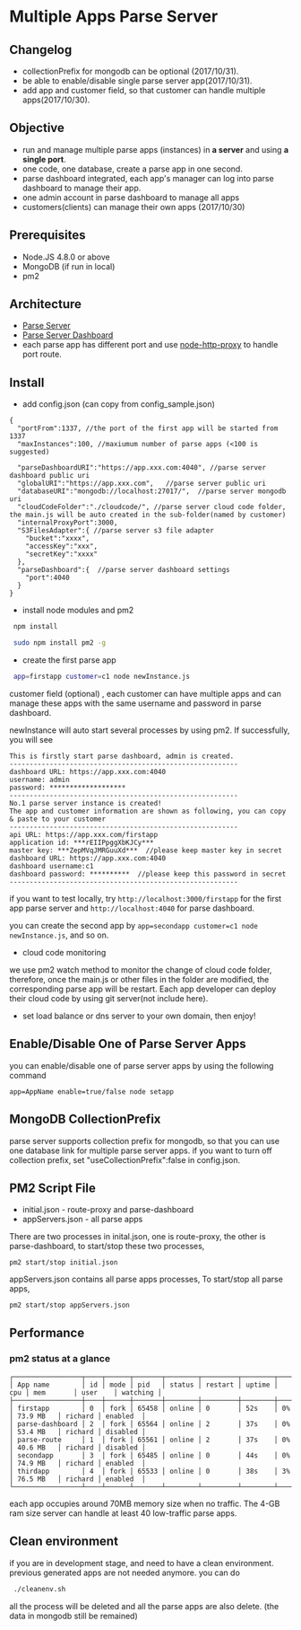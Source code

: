 # Multiple Apps Parse Server

## Changelog
 * collectionPrefix for mongodb can be optional (2017/10/31).
 * be able to enable/disable single parse server app(2017/10/31). 
 * add app and customer field, so that customer can handle multiple apps(2017/10/30). 
  
## Objective
 * run and manage multiple parse apps (instances) in **a server** and using **a single port**.
 * one code, one database, create a parse app in one second.
 * parse dashboard integrated, each app's manager can log into parse dashboard to manage their app. 
 * one admin account in parse dashboard to manage all apps
 * customers(clients) can manage their own apps (2017/10/30)


## Prerequisites
 * Node.JS 4.8.0 or above
 * MongoDB (if run in local)
 * pm2 

## Architecture
 * [Parse Server](https://github.com/parse-community/parse-server) 
 * [Parse Server Dashboard](https://github.com/parse-community/parse-dashboard) 
 * each parse app has different port and use [node-http-proxy](https://github.com/nodejitsu/node-http-proxy) to handle port route.


## Install
* add config.json (can copy from config_sample.json) 

```
{
  "portFrom":1337, //the port of the first app will be started from 1337 
  "maxInstances":100, //maxiumum number of parse apps (<100 is suggested)  

  "parseDashboardURI":"https://app.xxx.com:4040", //parse server dashboard public uri
  "globalURI":"https://app.xxx.com",   //parse server public uri
  "databaseURI":"mongodb://localhost:27017/",  //parse server mongodb uri
  "cloudCodeFolder":"./cloudcode/", //parse server cloud code folder, the main.js will be auto created in the sub-folder(named by customer)
  "internalProxyPort":3000, 
  "S3FilesAdapter":{ //parse server s3 file adapter
    "bucket":"xxxx",
    "accessKey":"xxx",
    "secretKey":"xxxx"
  },
  "parseDashboard":{  //parse server dashboard settings
    "port":4040
  }
}
```

* install node modules and pm2

```sh
 npm install
```

```sh
 sudo npm install pm2 -g  
```

* create the first parse app
```sh
 app=firstapp customer=c1 node newInstance.js

```
customer field (optional) , each customer can have multiple apps and can manage these apps with 
the same username and password in parse dashboard.   

newInstance will auto start several processes by using pm2.
 If successfully, you will see
```
This is firstly start parse dashboard, admin is created.
---------------------------------------------------------
dashboard URL: https://app.xxx.com:4040
username: admin
password: *******************
---------------------------------------------------------
No.1 parse server instance is created!
The app and customer information are shown as following, you can copy & paste to your customer
---------------------------------------------------------
api URL: https://app.xxx.com/firstapp
application id: ***rEIIPpggXbKJCy***
master key: ***ZepMVqJMRGuuXd***  //please keep master key in secret
dashboard URL: https://app.xxx.com:4040
dashboard username:c1
dashboard password: **********  //please keep this password in secret
---------------------------------------------------------
```
 if you want to test locally, try `http://localhost:3000/firstapp` for the first app parse server and
 `http://localhost:4040` for parse dashboard.
 
 you can create the second app by `app=secondapp customer=c1 node newInstance.js`, and so on.
  
* cloud code monitoring
   
we use pm2 watch method to monitor the change of cloud code folder, therefore,
 once the main.js or other files in the folder are modified, the corresponding parse app will be restart.
Each app developer can deploy their cloud code by using git server(not include here).
* set load balance or dns server to your own domain, then enjoy!

## Enable/Disable One of Parse Server Apps
 you can enable/disable one of parse server apps by using the following command
```
app=AppName enable=true/false node setapp
```

## MongoDB CollectionPrefix
parse server supports collection prefix for mongodb, so that you can use one database link for multiple parse server apps.
if you want to turn off collection prefix, set "useCollectionPrefix":false in config.json.
 
## PM2 Script File
* initial.json - route-proxy and parse-dashboard
* appServers.json - all parse apps

There are two processes in inital.json, one is route-proxy, the other is parse-dashboard,
to start/stop these two processes, 
```
pm2 start/stop initial.json
```
appServers.json contains all parse apps processes, To start/stop all parse apps, 
```
pm2 start/stop appServers.json
```

## Performance 
### pm2 status at a glance
```
┌─────────────────┬────┬──────┬───────┬────────┬─────────┬────────┬─────┬───────────┬─────────┬──────────┐
│ App name        │ id │ mode │ pid   │ status │ restart │ uptime │ cpu │ mem       │ user    │ watching │
├─────────────────┼────┼──────┼───────┼────────┼─────────┼────────┼─────┼───────────┼─────────┼──────────┤
│ firstapp        │ 0  │ fork │ 65458 │ online │ 0       │ 52s    │ 0%  │ 73.9 MB   │ richard │ enabled  │
│ parse-dashboard │ 2  │ fork │ 65564 │ online │ 2       │ 37s    │ 0%  │ 53.4 MB   │ richard │ disabled │
│ parse-route     │ 1  │ fork │ 65561 │ online │ 2       │ 37s    │ 0%  │ 40.6 MB   │ richard │ disabled │
│ secondapp       │ 3  │ fork │ 65485 │ online │ 0       │ 44s    │ 0%  │ 74.9 MB   │ richard │ enabled  │
│ thirdapp        │ 4  │ fork │ 65533 │ online │ 0       │ 38s    │ 3%  │ 76.5 MB   │ richard │ enabled  │
└─────────────────┴────┴──────┴───────┴────────┴─────────┴────────┴─────┴───────────┴─────────┴──────────┘

```
each app occupies around 70MB memory size when no traffic. The 4-GB ram size server can handle at least 40 low-traffic 
parse apps.




## Clean environment
if you are in development stage, and need to have a clean environment. 
previous generated apps are not needed anymore. you can do 
```sh
 ./cleanenv.sh
```

all the process will be deleted and all the parse apps are also delete. (the data in mongodb still be remained)
